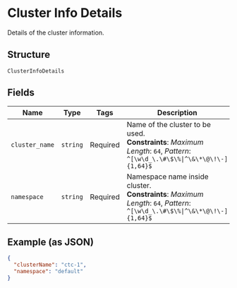 
# Cluster Info Details

Details of the cluster information.

## Structure

`ClusterInfoDetails`

## Fields

| Name | Type | Tags | Description |
|  --- | --- | --- | --- |
| `cluster_name` | `string` | Required | Name of the cluster to be used.<br>**Constraints**: *Maximum Length*: `64`, *Pattern*: `^[\w\d_\.\#\$\%\|^\&\*\@\!\-]{1,64}$` |
| `namespace` | `string` | Required | Namespace name inside cluster.<br>**Constraints**: *Maximum Length*: `64`, *Pattern*: `^[\w\d_\.\#\$\%\|^\&\*\@\!\-]{1,64}$` |

## Example (as JSON)

```json
{
  "clusterName": "ctc-1",
  "namespace": "default"
}
```

